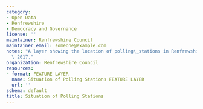 ```yaml
---
category:
- Open Data
- Renfrewshire
- Democracy and Governance
license: ''
maintainer: Renfrewshire Council
maintainer_email: someone@example.com
notes: "A layer showing the location of polling\_stations in Renfrewshire in June\
  \ 2017."
organization: Renfrewshire Council
resources:
- format: FEATURE LAYER
  name: Situation of Polling Stations FEATURE LAYER
  url: ''
schema: default
title: Situation of Polling Stations
---
```

